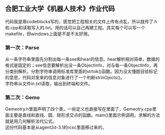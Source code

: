 ## 合肥工业大学《机器人技术》作业代码
代码我是用codeblocks写的，感觉把工程相关的文件上传有点乱，所以就传了.h和.cpp和读取写入的.txt。用的话可以自己再建工程。其实每个可以写一个makefile，但windows上面是不是不太好用。

### 第一次：Parse
从一条字符串里面先分割出每一条see和hear的信息。hear解析相对简单，数据的格式是固定的；see信息要解析出没一条ObjectInfo，对与每一条ObjectInfo，再分类别解析。分割字符串调用标准库<cstring>里面的strtok()函数。因为没太懂题目给标记的意思，代码对发来的信息对象进行了一个判断strinOjects()。<br/>
字符串从文件in.txt读取，输出到终端和文件。<br/>

### 第二次：Gemo
Gemeotry.h里面声明了四个类，一些定义也直接写在里面了，Gemeotry.cpp里面主要是直线和直线、圆、矩形求交点的函数。main()里面示例调用。求解的方法就是用几何解析法代公式。<br/>
这份代码基本是从agent2d-3.1的rcsc里面移过来的。
